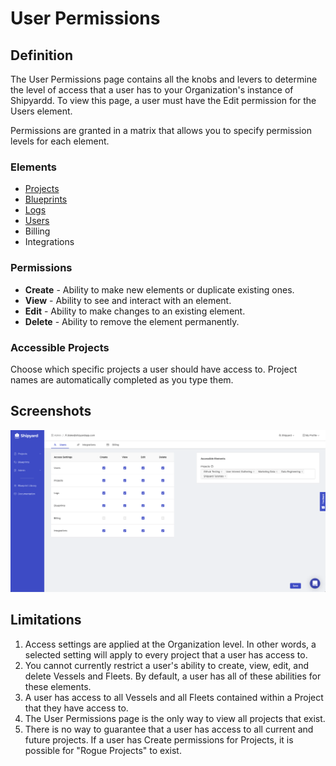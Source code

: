 # User Permissions

## Definition

The User Permissions page contains all the knobs and levers to determine the level of access that a user has to your Organization's instance of Shipyardd. To view this page, a user must have the Edit permission for the Users element.

Permissions are granted in a matrix that allows you to specify permission levels for each element. 

### Elements

* [Projects](../projects.md)
* [Blueprints](../blueprints/)
* [Logs](../logs/)
* [Users](user-management.md)
* Billing
* Integrations

### Permissions

* **Create** - Ability to make new elements or duplicate existing ones.
* **View** - Ability to see and interact with an element.
* **Edit** - Ability to make changes to an existing element.
* **Delete** - Ability to remove the element permanently.

### Accessible Projects

Choose which specific projects a user should have access to. Project names are automatically completed as you type them.

## Screenshots

![](../../.gitbook/assets/image%20%2885%29%20%281%29.png)

## Limitations

1. Access settings are applied at the Organization level. In other words, a selected setting will apply to every project that a user has access to.
2. You cannot currently restrict a user's ability to create, view, edit, and delete Vessels and Fleets. By default, a user has all of these abilities for these elements.
3. A user has access to all Vessels and all Fleets contained within a Project that they have access to.
4. The User Permissions page is the only way to view all projects that exist.
5. There is no way to guarantee that a user has access to all current and future projects. If a user has Create permissions for Projects, it is possible for "Rogue Projects" to exist.

